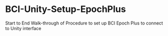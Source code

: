 # BCI-Unity-Setup-EpochPlus
Start to End Walk-through of Procedure to set up BCI Epoch Plus to connect to Unity interface
